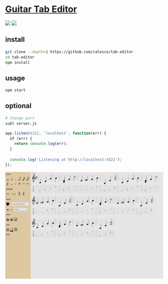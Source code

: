 # [Guitar Tab Editor](https://github.com/calesce/tab-editor)

![](https://img.shields.io/github/license/calesce/tab-editor) ![](https://img.shields.io/github/last-commit/scillidan/tab-editor/master?label=last%20commit%20(fork))

## install

```sh
git clone --depth=1 https://github.com/calesce/tab-editor
cd tab-editor
npm install
```

## usage

```sh
npm start
```

## optional

```sh
# Change port
subl server.js
```

```js
app.listen(4321, 'localhost', function(err) {
  if (err) {
    return console.log(err);
  }

  console.log('Listening at http://localhost:4321');
});
```

![tab-editor](/_image/optWeb/tab-editor.png)
